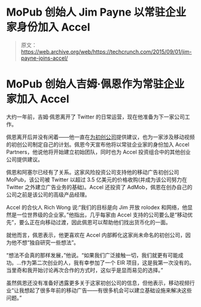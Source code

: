 # MoPub 创始人 Jim Payne 以常驻企业家身份加入 Accel 

> 原文：<https://web.archive.org/web/https://techcrunch.com/2015/09/01/jim-payne-joins-accel/>

# MoPub 创始人吉姆·佩恩作为常驻企业家加入 Accel

大约一年前，吉姆·佩恩离开了 Twitter 的日常运营，现在他准备为下一家公司工作。

佩恩离开后并没有闲着——他一直在[为初创公司](https://web.archive.org/web/20221007225346/https://beta.techcrunch.com/2015/03/31/mopub-founder-jim-payne-joins-board-of-ad-analytics-company-metamarkets/)提供建议，也为一家涉及移动视频的初创公司制定自己的计划。佩恩今天宣布他将以常驻企业家的身份加入 Accel Partners，他说他将开始建立初始团队，同时也为 Accel 投资组合中的其他创业公司提供建议。

佩恩和阿塞尔已经有了关系。这家风险投资公司支持他的移动广告初创公司 MoPub，该公司被 Twitter 以超过 3.5 亿美元的价格收购(并成为该公司努力在 Twitter 之外建立广告业务的基础)。Accel 还投资了 AdMob，佩恩在创办自己的公司之前是该公司的高级产品经理。

Accel 的合伙人 Rich Wong 说:“我们的目标是向 Jim 开放 rolodex 和网络，他显然是一位世界级的企业家。”他指出，几乎每家由 Accel 支持的公司要么是“移动优先”，要么正在向移动过渡，因此佩恩可以帮助他们找出货币化的一面。

就他而言，佩恩表示，他更喜欢在 Accel 内部孵化这家尚未命名的初创公司，因为他不想“独自研究一些想法”。

“想法不会真的那样发展，”他说。“如果我们广泛接触一切，我们就更有可能成功。…作为第二次创业的人，我有幸参加了一个 EIR 项目，这是我第一次没有的。当里奇和我开始讨论再次合作的方式时，这似乎是显而易见的选择。”

虽然佩恩还没有准备好透露更多关于这家初创公司的信息，但他表示，移动视频行业“让我想起了很多年前的移动广告——有很多机会可以建立基础设施来解决这些问题。”